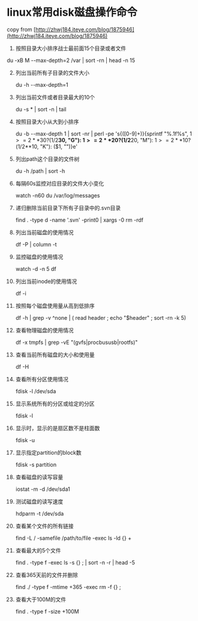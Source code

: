 linux常用disk磁盘操作命令
==========

copy from [http://zhwj184.iteye.com/blog/1875946](http://zhwj184.iteye.com/blog/1875946)


1. 按照目录大小排序战士最前面15个目录或者文件  

  du -xB M --max-depth=2 /var | sort -rn | head -n 15  
  
2. 列出当前所有子目录的文件大小  

	du -h --max-depth=1  
  
3. 列出当前文件或者目录最大的10个  

	du -s * | sort -n | tail  
  
4. 按照目录大小从大到小排序  
	
	du -b --max-depth 1 | sort -nr | perl -pe 's{([0-9]+)}{sprintf "%.1f%s", $1>=2**30? ($1/2**30, "G"): $1>=2**20? ($1/2**20, "M"): $1>=2**10? ($1/2**10, "K"): ($1, "")}e'  
  
5. 列出path这个目录的文件树  

	du -h /path | sort -h  
  
6. 每隔60s监控对应目录的文件大小变化  

	watch -n60 du /var/log/messages  
  
  
7. 递归删除当前目录下所有子目录中的.svn目录  

	find . -type d -name '.svn' -print0 | xargs -0 rm -rdf  
  
8. 列出当前磁盘的使用情况  

	df -P | column -t  
  
9. 监控磁盘的使用情况  

	watch -d -n 5 df  
  
10. 列出当前inode的使用情况  

	df -i  <partition>  
  
11. 按照每个磁盘使用量从高到低排序  

	df -h | grep -v ^none | ( read header ; echo "$header" ; sort -rn -k 5)

12. 查看物理磁盘的使用情况  

	df -x tmpfs | grep -vE "(gvfs|procbususb|rootfs)"
  
13. 查看当前所有磁盘的大小和使用量  

	df -H
  
14. 查看所有分区使用情况  

	fdisk -l /dev/sda
  
15. 显示系统所有的分区或给定的分区  

	fdisk -l
	
16. 显示时，显示的是扇区数不是柱面数             

	fdisk -u             

17. 显示指定partition的block数         

	fdisk -s partition         
  
18. 查看磁盘的读写容量  

	iostat -m -d /dev/sda1  
  
19. 测试磁盘的读写速度  

	hdparm -t /dev/sda  
  
20. 查看某个文件的所有链接  

	find -L / -samefile /path/to/file -exec ls -ld {} +  
  
21. 查看最大的5个文件  

	find . -type f -exec ls -s {} \; | sort -n -r | head -5  
  
22. 查看365天前的文件并删除  

	find ./ -type f -mtime +365 -exec rm -f {} \;  
  
23. 查看大于100M的文件  

	find . -type f -size +100M  
	
